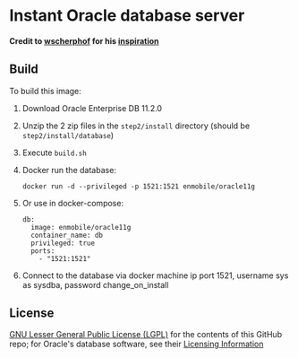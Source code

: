 # Instant Oracle database server
#### Credit to [wscherphof](https://github.com/wscherphof) for his [inspiration](https://github.com/wscherphof/oracle-12c)

## Build
To build this image:

1. Download Oracle Enterprise DB 11.2.0

2. Unzip the 2 zip files in the `step2/install` directory (should be `step2/install/database`)

3. Execute `build.sh`

4. Docker run the database:
    ```
    docker run -d --privileged -p 1521:1521 enmobile/oracle11g
    ```

5. Or use in docker-compose:
    ```
    db:
      image: enmobile/oracle11g
      container_name: db
      privileged: true
      ports:
        - "1521:1521"
    ```

6. Connect to the database via docker machine ip port 1521, username sys as sysdba, password change_on_install


## License
[GNU Lesser General Public License (LGPL)](http://www.gnu.org/licenses/lgpl-3.0.txt) for the contents of this GitHub repo; for Oracle's database software, see their [Licensing Information](http://docs.oracle.com/database/121/DBLIC/toc.htm)
